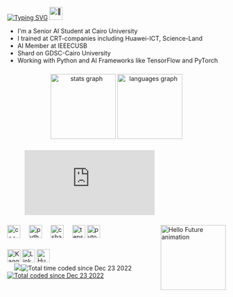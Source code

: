 [![Typing SVG](https://readme-typing-svg.demolab.com?font=Fira+Code&weight=700&pause=1000&color=F7F7F7&center=true&random=false&width=435&lines=Eng+Abdelrahman+Mostafa+;Hello+in+my+repository+)](https://git.io/typing-svg)                                    <img src="https://media.tenor.com/qKGlaYl2DqMAAAAi/gif-de-sauda%C3%A7%C3%A3o.gif" alt="👋" width="30">





- I'm a Senior AI Student at Cairo University
- I trained at CRT-companies including Huawei-ICT, Science-Land
- AI Member at IEEECUSB
- Shard on GDSC-Cairo University
- Working with Python and AI Frameworks like TensorFlow and PyTorch

###

<div align="center">
  <img src="https://github-readme-stats.vercel.app/api?username=Eng-Abdelrahman-Mostafa-Mohamed&hide_title=false&hide_rank=false&show_icons=true&count_private=false&disable_animations=false&theme=dracula&locale=en&hide_border=false" height="150" alt="stats graph" />
  <img src="https://github-readme-stats.vercel.app/api/top-langs?username=Eng-Abdelrahman-Mostafa-Mohamed&locale=en&hide_title=false&layout=compact&card_width=320&langs_count=5&theme=dracula&hide_border=false" height="150" alt="languages graph" />
</div>

###

<figure>
  <embed src="https://wakatime.com/share/@ENG_Abdelrahman/0109bdc7-9e9f-4b1e-8503-39b63d116157.svg"></embed>
</figure>

###

<img align="right" height="150" src="https://blog.paperspace.com/content/images/2020/01/Intro-HELLO-FUTURE-1920x1080_v2.gif" alt="Hello Future animation" />

###

<div align="left">
   <img src="https://upload.wikimedia.org/wikipedia/commons/1/18/ISO_C%2B%2B_Logo.svg" height="30" alt="c++ logo" />
  <img width="12" />
  <img src="https://cdn.jsdelivr.net/gh/devicons/devicon/icons/python/python-original.svg" height="30" alt="python logo" />
  <img width="12" />
  <img src="https://cdn.jsdelivr.net/gh/devicons/devicon/icons/csharp/csharp-original.svg" height="30" alt="csharp logo" />
  <img width="12" />
  <img src="https://cdn.jsdelivr.net/gh/devicons/devicon/icons/tensorflow/tensorflow-original.svg" height="30" alt="tensorflow logo" />
  <img src="https://cdn.jsdelivr.net/gh/devicons/devicon/icons/pytorch/pytorch-original.svg" height="30" alt="pytorch logo" />
  <img width="12" />
</div>

###

<div align="left">
  <a href="https://www.kaggle.com/abdelrahmanmostafa99"><img src="https://cdn.jsdelivr.net/gh/devicons/devicon/icons/kaggle/kaggle-original.svg" alt="Kaggle" height="30" /></a> 
  <a href="https://www.linkedin.com/in/abdelrahman-mostafa-mohamed"><img src="https://cdn.jsdelivr.net/gh/devicons/devicon/icons/linkedin/linkedin-original.svg" alt="LinkedIn" height="30" /></a> 
  <a href="https://huggingface.co/Abdelrahman-Mostafa"><img src="https://svglogos.net/wp-content/uploads/hugging-face.svg" alt="HuggingFace" height="30"></a>
  <br />
  <img width="12" />
  <img src="https://cdn./>
  <a href="https://wakatime.com/@942ea657-a086-48e0-9dde-b92b8a1fa77e"><img src="https://wakatime.com/badge/user/942ea657-a086-48e0-9dde-b92b8a1fa77e.svg" alt="Total time coded since Dec 23 2022" /></a>
  <a href="https://wakatime.com/@942ea657-a086-48e0-9dde-b92b8a1fa77e"><img src="https://wakatime.com/share/@ENG_Abdelrahman/b7dfd882-80e2-4479-baa0-e697ced531f8.svg" alt="Total coded since Dec 23 2022" /></a>  
</div>

